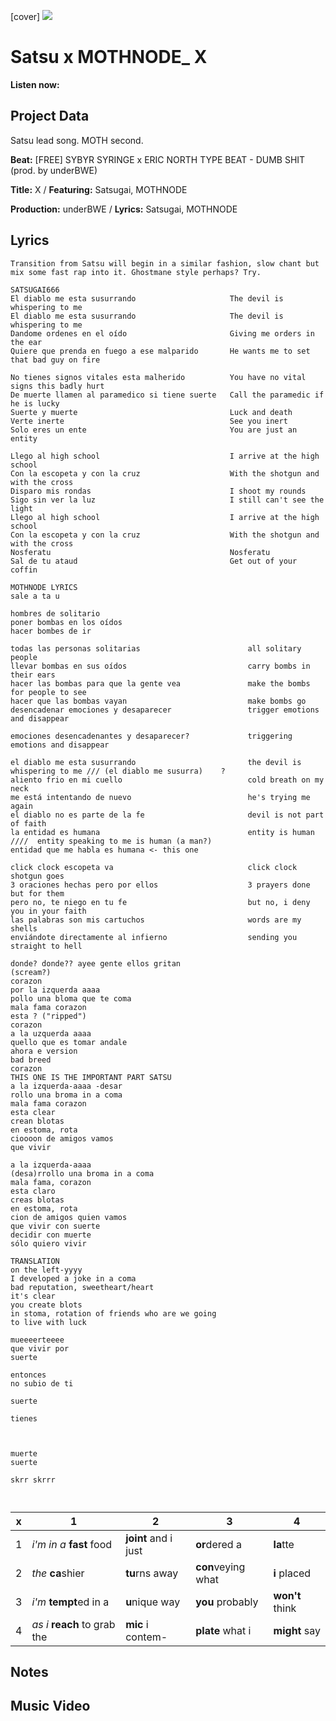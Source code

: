 [cover] ![](57175019_319474918741616_8502199518755923887_n.jpg)

# Satsu x MOTHNODE_ X

**Listen now:** 

## Project Data

Satsu lead song.
MOTH second.

**Beat:** [FREE] SYBYR  SYRINGE x ERIC NORTH TYPE BEAT - DUMB SHIT  (prod. by underBWE)

**Title:** X / **Featuring:** Satsugai, MOTHNODE

**Production:** underBWE / **Lyrics:** Satsugai, MOTHNODE

## Lyrics

```
Transition from Satsu will begin in a similar fashion, slow chant but mix some fast rap into it. Ghostmane style perhaps? Try.
 
SATSUGAI666
El diablo me esta susurrando                     The devil is whispering to me
El diablo me esta susurrando                     The devil is whispering to me
Dandome ordenes en el oído                       Giving me orders in the ear
Quiere que prenda en fuego a ese malparido       He wants me to set that bad guy on fire

No tienes signos vitales esta malherido          You have no vital signs this badly hurt
De muerte llamen al paramedico si tiene suerte   Call the paramedic if he is lucky
Suerte y muerte                                  Luck and death
Verte inerte                                     See you inert
Solo eres un ente                                You are just an entity

Llego al high school                             I arrive at the high school
Con la escopeta y con la cruz                    With the shotgun and with the cross
Disparo mis rondas                               I shoot my rounds
Sigo sin ver la luz                              I still can't see the light
Llego al high school                             I arrive at the high school
Con la escopeta y con la cruz                    With the shotgun and with the cross
Nosferatu                                        Nosferatu
Sal de tu ataud                                  Get out of your coffin

MOTHNODE LYRICS
sale a ta u

hombres de solitario
poner bombas en los oídos
hacer bombes de ir

todas las personas solitarias                        all solitary people
llevar bombas en sus oídos                           carry bombs in their ears
hacer las bombas para que la gente vea               make the bombs for people to see
hacer que las bombas vayan                           make bombs go
desencadenar emociones y desaparecer                 trigger emotions and disappear

emociones desencadenantes y desaparecer?             triggering emotions and disappear

el diablo me esta susurrando                         the devil is whispering to me /// (el diablo me susurra)    ?             
aliento frio en mi cuello                            cold breath on my neck
me está intentando de nuevo                          he's trying me again
el diablo no es parte de la fe                       devil is not part of faith 
la entidad es humana                                 entity is human ////  entity speaking to me is human (a man?)
entidad que me habla es humana <- this one

click clock escopeta va                              click clock shotgun goes
3 oraciones hechas pero por ellos                    3 prayers done but for them
pero no, te niego en tu fe                           but no, i deny you in your faith
las palabras son mis cartuchos                       words are my shells
enviándote directamente al infierno                  sending you straight to hell

donde? donde?? ayee gente ellos gritan
(scream?)
corazon
por la izquerda aaaa
pollo una bloma que te coma
mala fama corazon 
esta ? ("ripped")
corazon
a la uzquerda aaaa
quello que es tomar andale
ahora e version
bad breed
corazon
THIS ONE IS THE IMPORTANT PART SATSU
a la izquerda-aaaa -desar
rollo una broma in a coma
mala fama corazon 
esta clear
crean blotas
en estoma, rota
cioooon de amigos vamos 
que vivir

a la izquerda-aaaa
(desa)rrollo una broma in a coma
mala fama, corazon 
esta claro
creas blotas
en estoma, rota
cion de amigos quien vamos 
que vivir con suerte
decidir con muerte
sólo quiero vivir

TRANSLATION
on the left-yyyy
I developed a joke in a coma
bad reputation, sweetheart/heart
it's clear
you create blots
in stoma, rotation of friends who are we going
to live with luck

mueeeerteeee
que vivir por 
suerte

entonces
no subio de ti

suerte

tienes 



muerte
suerte

skrr skrrr



```

| x | 1 | 2 | 3 | 4 |
|---|---|---|---|---|
| 1 | *i'm in a* **fast** food | **joint** and i just  | **or**dered a  | **la**tte  |
| 2 | *the* **ca**shier | **tu**rns away  |  **con**veying what |  **i** placed |
| 3 | *i'm* **tempt**ed in a | **u**nique way  |  **you** probably |  **won't** think |
| 4 | *as i* **reach** to grab the |  **mic** i contem-  | **plate** what i | **might** say |

## Notes

## Music Video
